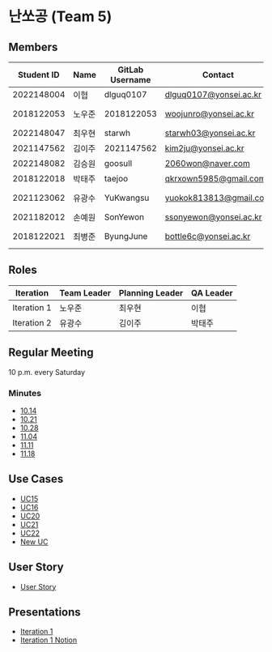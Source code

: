 # 난쏘공 (Team 5)

## Members

| Student ID | Name   | GitLab Username | Contact               | Experience              |
| ---------- | ------ | --------------- | --------------------- | ----------------------- |
| 2022148004 | 이협   | dlguq0107       | dlguq0107@yonsei.ac.kr | BE(java)               |
| 2018122053 | 노우준 | 2018122053      | woojunro@yonsei.ac.kr | FE(ReactJS), BE(NodeJS) |
| 2022148047 | 최우현 | starwh          | starwh03@yonsei.ac.kr | BE(java)                |
| 2021147562 | 김이주 | 2021147562      | kim2ju@yonsei.ac.kr   | BE(java)                |
| 2022148082 | 김승원 | goosull         | 2060won@naver.com     | BE(java)                |
| 2018122018 | 박태주 | taejoo          | qkrxown5985@gmail.com | BE(java)                |
| 2021123062 | 유광수 | YuKwangsu       | yuokok813813@gmail.com | FE(VanillaJS), BE(java) |
| 2021182012 | 손예원 | SonYewon        | ssonyewon@yonsei.ac.kr | BE(java)                |
| 2018122021 | 최병준 | ByungJune       | bottle6c@yonsei.ac.kr | FE(VueJS), BE(NodeJS)   |

## Roles

| Iteration   | Team Leader | Planning Leader | QA Leader |
| ----------- | ----------- | --------------- | --------- |
| Iteration 1 | 노우준      | 최우현          | 이협      |
| Iteration 2 | 유광수      | 김이주          | 박태주    |

## Regular Meeting

10 p.m. every Saturday

### Minutes

- [10.14](docs/minutes/minutes_1014.md)
- [10.21](docs/minutes/minutes_1021.md)
- [10.28](docs/minutes/minutes_1028.md)
- [11.04](docs/minutes/minutes_1104.md)
- [11.11](docs/minutes/minutes_1111.md)
- [11.18](docs/minutes/minutes_1118.md)

## Use Cases

- [UC15](docs/use-cases/UC15.md)
- [UC16](docs/use-cases/UC16.md)
- [UC20](docs/use-cases/UC20.md)
- [UC21](docs/use-cases/UC21.md)
- [UC22](docs/use-cases/UC22.md)
- [New UC](docs/use-cases/NEWUC.md)

## User Story

- [User Story](docs/user-story.md)

## Presentations

- [Iteration 1](docs/iteration1.md)
- [Iteration 1 Notion](https://guttural-stinger-5d4.notion.site/Iteration-1-eac9d5b126b64924b2bb357b259b7846?pvs=4)
